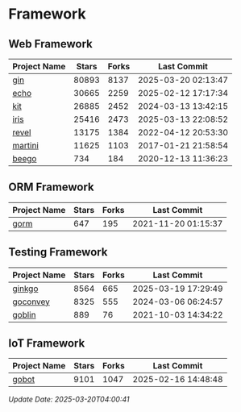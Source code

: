 # Framework

## Web Framework
| Project Name | Stars | Forks | Last Commit |
| ------------ | ----- | ----- | ----------- |
| [gin](https://github.com/gin-gonic/gin) | 80893 | 8137 | 2025-03-20 02:13:47 |
| [echo](https://github.com/labstack/echo) | 30665 | 2259 | 2025-02-12 17:17:34 |
| [kit](https://github.com/go-kit/kit) | 26885 | 2452 | 2024-03-13 13:42:15 |
| [iris](https://github.com/kataras/iris) | 25416 | 2473 | 2025-03-13 22:08:52 |
| [revel](https://github.com/revel/revel) | 13175 | 1384 | 2022-04-12 20:53:30 |
| [martini](https://github.com/go-martini/martini) | 11625 | 1103 | 2017-01-21 21:58:54 |
| [beego](https://github.com/astaxie/beego) | 734 | 184 | 2020-12-13 11:36:23 |

## ORM Framework
| Project Name | Stars | Forks | Last Commit |
| ------------ | ----- | ----- | ----------- |
| [gorm](https://github.com/jinzhu/gorm) | 647 | 195 | 2021-11-20 01:15:37 |

## Testing Framework
| Project Name | Stars | Forks | Last Commit |
| ------------ | ----- | ----- | ----------- |
| [ginkgo](https://github.com/onsi/ginkgo) | 8564 | 665 | 2025-03-19 17:29:49 |
| [goconvey](https://github.com/smartystreets/goconvey) | 8325 | 555 | 2024-03-06 06:24:57 |
| [goblin](https://github.com/franela/goblin) | 889 | 76 | 2021-10-03 14:34:22 |

## IoT Framework
| Project Name | Stars | Forks | Last Commit |
| ------------ | ----- | ----- | ----------- |
| [gobot](https://github.com/hybridgroup/gobot) | 9101 | 1047 | 2025-02-16 14:48:48 |

*Update Date: 2025-03-20T04:00:41*